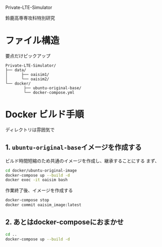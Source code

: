 Private-LTE-Simulator

鈴鹿高専専攻科特別研究

# ファイル構造
要点だけピックアップ
```
Private-LTE-Simulator/
├── data/
│      ├── oaisim1/
│      └── oaisim2/
└── docker/
        ├── ubuntu-original-base/
        └── docker-compose.yml

```

# Docker ビルド手順

ディレクトリは雰囲気で

## 1. `ubuntu-original-base`イメージを作成する

ビルド時間短縮のため共通のイメージを作成し、継承することにする
まず、

```bash
cd docker/ubuntu-original-image
docker-compose up --build -d
docker exec -it oaisim bash
```
<!--docker build ./ -t ubuntu-original-base-->

作業終了後、イメージを作成する

```bash
docker-compose stop
docker commit oaisim_image:latest
```

## 2. あとはdocker-composeにおまかせ
```bash
cd ..
docker-compose up --build -d
```